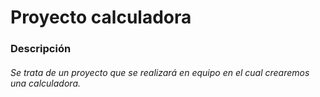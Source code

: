 # Proyecto calculadora
### Descripción
###### Se trata de un proyecto que se realizará en equipo en el cual crearemos una calculadora.
